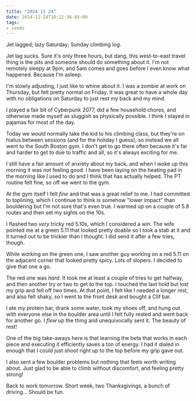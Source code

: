 ```yaml
---
title: "2024 11 24"
date: 2024-11-24T16:12:36-05:00
tags:
- sends
---
```


Jet lagged; lazy Saturday; Sunday climbing log.<!--more-->

Jet lag sucks. Sure it's only three hours, but dang, this west-to-east travel
thing is the pits and someone should do something about it. I'm not remotely
sleepy at 9pm, and 5am comes and goes before I even know what happened. Because
I'm asleep.

I'm slowly adjusting, I just like to whine about it. I was a zombie at work on
Thursday, but felt pretty normal on Friday. It was great to have a whole day
with no obligations on Saturday to just rest my back and my mind.

I played a fair bit of Cyberpunk 2077, did a few household chores, and otherwise
made myself as sluggish as physically possible. I think I stayed in pajamas for
most of the day.

Today we would normally take the kid to his climbing class, but they're on
hiatus between sessions (and for the holiday I guess), so instead we all went to
the South Boston gym. I don't get to go there often because it's far and harder
to get to due to traffic and all, so it's always exciting for me.

I still have a fair amount of anxiety about my back, and when I woke up this
morning it was *not* feeling good. I have been laying on the heating pad in the
morning like I used to do and I think that has actually helped. The PT routine
felt fine, so off we went to the gym.

At the gym itself I felt *fine* and that was a great relief to me. I had
committed to toplining, which I continue to think is somehow "lower impact" than
bouldering but I'm not sure that's even true. I warmed up on a couple of 5.8
routes and then set my sights on the 10s.

I flashed two *very* tricky red 5.10s, which I considered a win. The wife
pointed me at a green 5.11 that looked pretty doable so I took a stab at it and
it turned out to be trickier than I thought. I did send it after a few tries,
though.

While working on the green one, I saw another guy working on a red 5.11 on the
adjacent corner that looked pretty spicy. Lots of slopers. I decided to give
that one a go.

The red one was *hard*. It took me at least a couple of tries to get halfway,
and then another try or two to get to the top. I touched the last hold but lost
my grip and fell off two times. At that point, I felt like I needed a longer
rest, and also felt shaky, so I went to the front desk and bought a Clif bar.

I ate my protein bar, drank some water, took my shoes off, and hung out with
everyone else in the boulder area until I felt fully rested and went back for
another go. I *flew* up the thing and unequivocally sent it. The beauty of rest!

One of the big take-aways here is that learning the beta that works in each
piece and executing it efficiently saves a ton of energy. I had it dialed in
enough that I could just shoot right up to the top before my grip gave out.

I also sent a few boulder problems but nothing that feels worth writing about.
Just glad to be able to climb without discomfort, and feeling pretty strong!

Back to work tomorrow. Short week, two Thanksgivings, a bunch of driving...
Should be fun.

